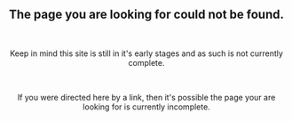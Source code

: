 <h2 align="center">The page you are looking for could not be found.</h2>
<br />
<p align="center">Keep in mind this site is still in it's early stages and as such is not currently complete.</p>
<br />
<p align="center">If you were directed here by a link, then it's possible the page your are looking for is currently incomplete.</p>